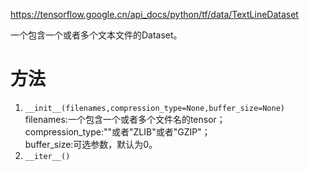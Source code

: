 https://tensorflow.google.cn/api_docs/python/tf/data/TextLineDataset

一个包含一个或者多个文本文件的Dataset。

# 方法
1. `__init__(filenames,compression_type=None,buffer_size=None)`  
    filenames:一个包含一个或者多个文件名的tensor；  
    compression_type:""或者"ZLIB"或者"GZIP"；  
    buffer_size:可选参数，默认为0。
2. `__iter__()`